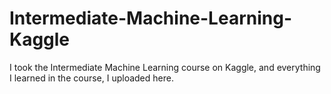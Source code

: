 # Intermediate-Machine-Learning-Kaggle
I took the Intermediate Machine Learning course on Kaggle, and everything I learned in the course, I uploaded here.
